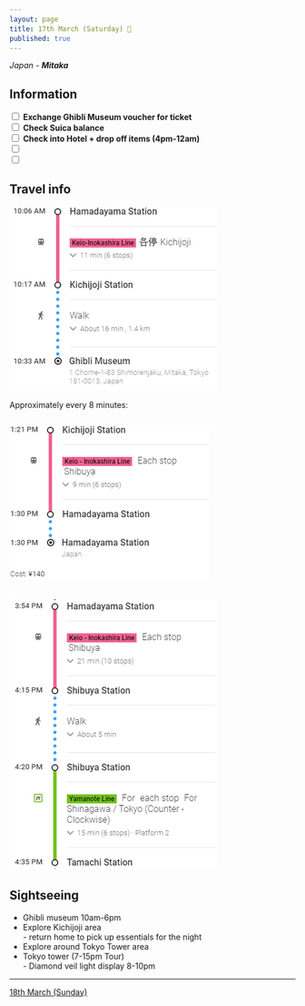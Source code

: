 ```yaml
---
layout: page
title: 17th March (Saturday) 🎂
published: true
---
```


*Japan - **Mitaka***

## Information

<div><input class="box" type="checkbox" name="171" /><label type="text" class="strikethrough"> <b>Exchange Ghibli Museum voucher for ticket</b></label><br /><input class="box" type="checkbox" name="172" /><label type="text" class="strikethrough"> <b>Check Suica balance</b></label><br /><input class="box" type="checkbox" name="173" /><label type="text" class="strikethrough">&nbsp;<b><label type="text" class="strikethrough"><b><label type="text" class="strikethrough"><b>Check into Hotel + drop off items (4pm-12am)</b></label></b>
					</label>
					</b>
					</label><br /><input class="box" type="checkbox" name="174" /><label type="text" class="strikethrough">&nbsp;<b></b></label><br /><input class="box" type="checkbox" name="175" /><label type="text" class="strikethrough">&nbsp;</label></div>

## Travel info

![](/uploads/versions/ghibli-museum---x----367-324x---.PNG)

Approximately every 8 minutes:

## ![](/uploads/versions/hiblitohama---x----351-269x---.PNG)

## ![](/uploads/versions/hamatotamac---x----366-474x---.PNG)

## Sightseeing

* Ghibli museum 10am-6pm
* Explore Kichijoji area<br>- return home to pick up essentials for the night
* Explore around Tokyo Tower area
* Tokyo tower (7-15pm Tour)<br>- Diamond veil light display 8-10pm

---

[18th March (Sunday)](/days/week1/18mar)